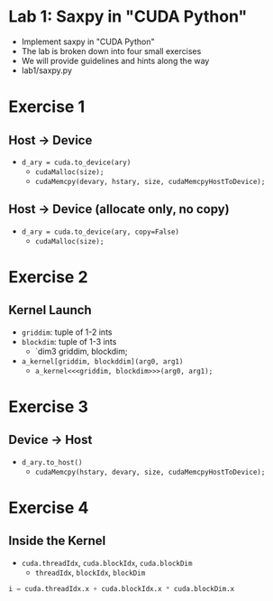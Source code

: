 # Lab 1: Saxpy in "CUDA Python"

* Implement saxpy in "CUDA Python"
* The lab is broken down into four small exercises
* We will provide guidelines and hints along the way
* lab1/saxpy.py

# Exercise 1


## Host -> Device

- `d_ary = cuda.to_device(ary)`
    - `cudaMalloc(size);`
    - `cudaMemcpy(devary, hstary, size, cudaMemcpyHostToDevice);`

## Host -> Device (allocate only, no copy)

- `d_ary = cuda.to_device(ary, copy=False)`
    - `cudaMalloc(size);`


# Exercise 2

## Kernel Launch

- `griddim`: tuple of 1-2 ints
- `blockdim`: tuple of 1-3 ints
    - `dim3 griddim, blockdim;
- `a_kernel[griddim, blockddim](arg0, arg1)`
    - `a_kernel<<<griddim, blockdim>>>(arg0, arg1);`


# Exercise 3

##  Device -> Host

- `d_ary.to_host()`
    - `cudaMemcpy(hstary, devary, size, cudaMemcpyHostToDevice);`


# Exercise 4


## Inside the Kernel

- `cuda.threadIdx`, `cuda.blockIdx`, `cuda.blockDim`
    - `threadIdx`, `blockIdx`, `blockDim`
    
```python
i = cuda.threadIdx.x + cuda.blockIdx.x * cuda.blockDim.x
```

